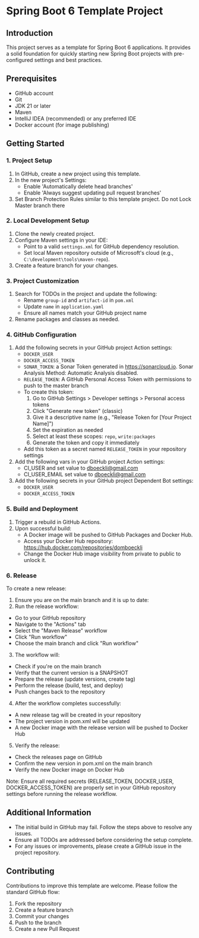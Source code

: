 # Spring Boot 6 Template Project

## Introduction
This project serves as a template for Spring Boot 6 applications. It provides a solid foundation for quickly starting new Spring Boot projects with pre-configured settings and best practices.

## Prerequisites
- GitHub account
- Git
- JDK 21 or later
- Maven
- IntelliJ IDEA (recommended) or any preferred IDE
- Docker account (for image publishing)

## Getting Started

### 1. Project Setup
1. In GitHub, create a new project using this template.
2. In the new project's Settings:
    - Enable 'Automatically delete head branches'
    - Enable 'Always suggest updating pull request branches'
3. Set Branch Protection Rules similar to this template project. Do not Lock Master branch there

### 2. Local Development Setup
1. Clone the newly created project.
2. Configure Maven settings in your IDE:
    - Point to a valid `settings.xml` for GitHub dependency resolution.
    - Set local Maven repository outside of Microsoft's cloud (e.g., `C:\development\tools\maven-repo`).
3. Create a feature branch for your changes.

### 3. Project Customization
1. Search for TODOs in the project and update the following:
    - Rename `group-id` and `artifact-id` in `pom.xml`
    - Update `name` in `application.yaml`
    - Ensure all names match your GitHub project name
2. Rename packages and classes as needed.

### 4. GitHub Configuration
1. Add the following secrets in your GitHub project Action settings:
    - `DOCKER_USER`
    - `DOCKER_ACCESS_TOKEN`
    - `SONAR_TOKEN`: a Sonar Token generated in https://sonarcloud.io. Sonar Analysis Method: Automatic Analysis disabled. 
    - `RELEASE_TOKEN`: A GitHub Personal Access Token with permissions to push to the master branch
    - To create this token:
        1. Go to GitHub Settings > Developer settings > Personal access tokens
        2. Click "Generate new token" (classic)
        3. Give it a descriptive name (e.g., "Release Token for [Your Project Name]")
        4. Set the expiration as needed
        5. Select at least these scopes: `repo`, `write:packages`
        6. Generate the token and copy it immediately
    - Add this token as a secret named `RELEASE_TOKEN` in your repository settings
2. Add the following vars in your GitHub project Action settings:
    - CI_USER and set value to dboeckli@gmail.com
    - CI_USER_EMAIL set value to dboeckli@gmail.com
3. Add the following secrets in your GitHub project Dependent Bot settings:
   - `DOCKER_USER`
   - `DOCKER_ACCESS_TOKEN`

### 5. Build and Deployment
1. Trigger a rebuild in GitHub Actions.
2. Upon successful build:
    - A Docker image will be pushed to GitHub Packages and Docker Hub.
    - Access your Docker Hub repository: https://hub.docker.com/repositories/domboeckli
    - Change the Docker Hub image visibility from private to public to unlock it.

### 6. Release
To create a new release:

1. Ensure you are on the main branch and it is up to date:
2. Run the release workflow:
- Go to your GitHub repository
- Navigate to the "Actions" tab
- Select the "Maven Release" workflow
- Click "Run workflow"
- Choose the main branch and click "Run workflow"
3. The workflow will:
- Check if you're on the main branch
- Verify that the current version is a SNAPSHOT
- Prepare the release (update versions, create tag)
- Perform the release (build, test, and deploy)
- Push changes back to the repository
4. After the workflow completes successfully:
- A new release tag will be created in your repository
- The project version in pom.xml will be updated
- A new Docker image with the release version will be pushed to Docker Hub
5. Verify the release:
- Check the releases page on GitHub
- Confirm the new version in pom.xml on the main branch
- Verify the new Docker image on Docker Hub

Note: Ensure all required secrets (RELEASE_TOKEN, DOCKER_USER, DOCKER_ACCESS_TOKEN) are properly set in your GitHub repository settings before running the release workflow.


## Additional Information
- The initial build in GitHub may fail. Follow the steps above to resolve any issues.
- Ensure all TODOs are addressed before considering the setup complete.
- For any issues or improvements, please create a GitHub issue in the project repository.

## Contributing
Contributions to improve this template are welcome. Please follow the standard GitHub flow:
1. Fork the repository
2. Create a feature branch
3. Commit your changes
4. Push to the branch
5. Create a new Pull Request
